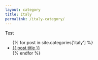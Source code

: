 ```yaml
---
layout: category
title: Italy
permalink: /italy-category/
---
```


Test

<ul class="postsWrapper">
{% for post in site.categories['italy'] %}
	<li><a href="{{ post.url }}">{{ post.title }}</a></li>
{% endfor %}
</ul>